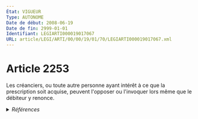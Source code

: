 ```yaml
---
État: VIGUEUR
Type: AUTONOME
Date de début: 2008-06-19
Date de fin: 2999-01-01
Identifiant: LEGIARTI000019017067
URL: article/LEGI/ARTI/00/00/19/01/70/LEGIARTI000019017067.xml
---
```


<h1>Article 2253</h1>

Les créanciers, ou toute autre personne ayant intérêt à ce que la prescription
soit acquise, peuvent l'opposer ou l'invoquer lors même que le débiteur y
renonce.


<details>
  <summary><em>Références</em></summary>

  <h2>Articles faisant référence à l'article</h2>
  
  <ul>
    <li>
      <a href="https://legal.tricoteuses.fr//redirection/LEGIARTI000019014273?vers=git&vers=legifrance">LOI n° 2008-561 du 17 juin 2008 portant réforme de la prescription en matière civile - article 1 ENTIEREMENT_MODIF</a> MODIFIE source
    </li>
  </ul>
  
  <h2>Références faites par l'article</h2>
  
  <ul>
    <li>
      2008-06-17 MODIFIE cible <a href="https://legal.tricoteuses.fr//redirection/LEGIARTI000019014273?vers=git&vers=legifrance">LOI n° 2008-561 du 17 juin 2008 portant réforme de la prescription en matière civile - article 1 ENTIEREMENT_MODIF</a>
    </li>
  </ul>
</details>
